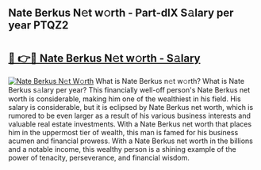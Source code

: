 ## Nate Berkus N𝚎t w𝚘rth - Part-dlX S𝚊lary per year PTQZ2

# <h2><a href="http://gc3e1fd.nevu.top/?p=Nate+Berkus">🔗 👉🔴 Nate Berkus N𝚎t w𝚘rth - S𝚊lary</a></h2>

[![Nate Berkus N𝚎t W𝚘rth](https://i.imgur.com/Oavwk0R.jpeg)](http://gc3e1fd.nevu.top/?p=Nate+Berkus)
What is Nate Berkus n𝚎t w𝚘rth? What is Nate Berkus s𝚊lary per year?
This financially well-off person's Nate Berkus net worth is considerable, making him one of the wealthiest in his field. His salary is considerable, but it is eclipsed by Nate Berkus net worth, which is rumored to be even larger as a result of his various business interests and valuable real estate investments. With a Nate Berkus net worth that places him in the uppermost tier of wealth, this man is famed for his business acumen and financial prowess. With a Nate Berkus net worth in the billions and a notable income, this wealthy person is a shining example of the power of tenacity, perseverance, and financial wisdom.
